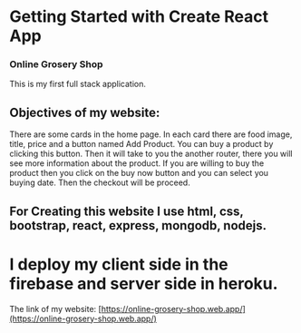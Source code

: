# Getting Started with Create React App
### Online Grosery Shop
This is my first full stack application.

## Objectives of my website: 
There are some cards in the home page. In each card there are food image, title, price and a button named Add Product. You can buy a product by clicking this button. Then it will take to you the another router, there you will see more information about the product. 
If you are willing to buy the product then you click on the buy now button and you can select you buying date. 
Then the checkout will be proceed. 

## For Creating this website I use html, css, bootstrap, react, express, mongodb, nodejs.

# I deploy my client side in the firebase and server side in heroku. 



The link of my website: [https://online-grosery-shop.web.app/](https://online-grosery-shop.web.app/)

